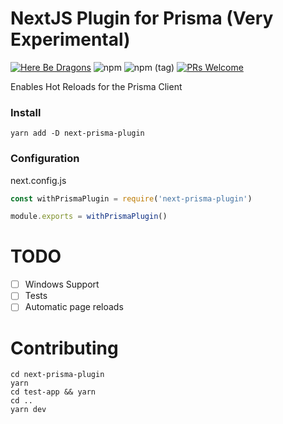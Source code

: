 # NextJS Plugin for Prisma (Very Experimental)

[![Here Be Dragons](http://img.shields.io/badge/%F0%9F%90%89-Here%20be%20Dragons-green?style=flat-square)](https://en.wikipedia.org/wiki/Here_be_dragons)
![npm](https://img.shields.io/npm/v/next-prisma-plugin?style=flat-square)
![npm (tag)](https://img.shields.io/npm/v/next-prisma-plugin/next?style=flat-square)
[![PRs Welcome](https://img.shields.io/badge/PRs-welcome-brightgreen.svg?style=flat-square)](http://makeapullrequest.com)

Enables Hot Reloads for the Prisma Client

### Install

```
yarn add -D next-prisma-plugin
```

### Configuration

next.config.js

```js
const withPrismaPlugin = require('next-prisma-plugin')

module.exports = withPrismaPlugin()
```

# TODO

- [ ] Windows Support
- [ ] Tests
- [ ] Automatic page reloads

# Contributing

```
cd next-prisma-plugin
yarn
cd test-app && yarn
cd .. 
yarn dev
```
